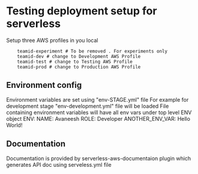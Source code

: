 # Testing deployment setup for serverless #
Setup three AWS profiles in you local

        teamid-experiment # To be removed . For experiments only
        teamid-dev # change to Development AWS Profile
        teamid-test # change to Testing AWS Profile
        teamid-prod # change to Production AWS Profile
## Environment config ##
Environment variables are set using "env-STAGE.yml" file
For example for development stage "env-development.yml" file will be loaded
File containing environment variables will have all env vars under top level ENV object
        ENV:
            NAME: Avaneesh
            ROLE: Developer
            ANOTHER_ENV_VAR: Hello World!
## Documentation ##
Documentation is provided by serverless-aws-documentaion plugin which generates API doc using serveless.yml file
